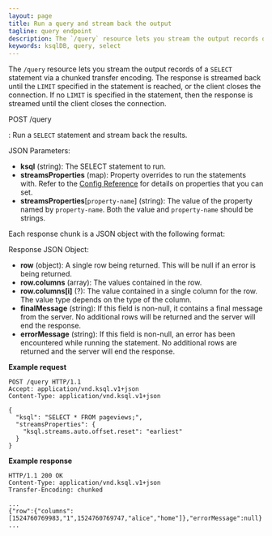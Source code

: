 ```yaml
---
layout: page
title: Run a query and stream back the output
tagline: query endpoint
description: The `/query` resource lets you stream the output records of a `SELECT` statement
keywords: ksqlDB, query, select
---
```


The `/query` resource lets you stream the output records of a `SELECT`
statement via a chunked transfer encoding. The response is streamed back
until the `LIMIT` specified in the statement is reached, or the client
closes the connection. If no `LIMIT` is specified in the statement, then
the response is streamed until the client closes the connection.

POST /query

:   Run a ``SELECT`` statement and stream back the results.

JSON Parameters:

- **ksql** (string): The SELECT statement to run.
- **streamsProperties** (map): Property overrides to run the statements with.
  Refer to the [Config Reference](../../operate-and-deploy/installation/server-config/config-reference.md)
  for details on properties that you can set.
- **streamsProperties**[``property-name``] (string): The value of the property named by ``property-name``. Both the value and ``property-name`` should be strings.

Each response chunk is a JSON object with the following format:

Response JSON Object:

- **row** (object): A single row being returned. This will be null if an error is being returned.
- **row.columns** (array): The values contained in the row.
- **row.columns[i]** (?): The value contained in a single column for the row. The value type depends on the type of the column.
- **finalMessage** (string): If this field is non-null, it contains a final message from the server. No additional rows will be returned and the server will end the response.
- **errorMessage** (string): If this field is non-null, an error has been encountered while running the statement. No additional rows are returned and the server will end the response.

**Example request**

```http
POST /query HTTP/1.1
Accept: application/vnd.ksql.v1+json
Content-Type: application/vnd.ksql.v1+json

{
  "ksql": "SELECT * FROM pageviews;",
  "streamsProperties": {
    "ksql.streams.auto.offset.reset": "earliest"
  }
}
```

**Example response**

```http
HTTP/1.1 200 OK
Content-Type: application/vnd.ksql.v1+json
Transfer-Encoding: chunked

...
{"row":{"columns":[1524760769983,"1",1524760769747,"alice","home"]},"errorMessage":null}
...
```


